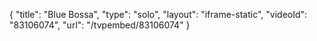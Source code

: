 {
    "title": "Blue Bossa",
    "type": "solo",
    "layout": "iframe-static",
    "videoId": "83106074",
    "url": "\/tvpembed\/83106074"
}